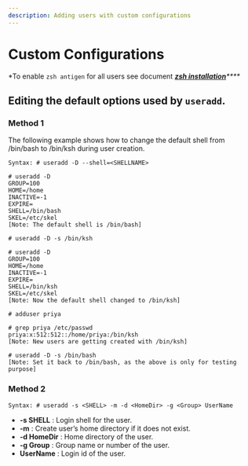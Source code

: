 ```yaml
---
description: Adding users with custom configurations
---
```


# Custom Configurations

\*To enable `zsh antigen` for all users see document [_**zsh installation**_](../../env/zsh/installation.md)_\*\*\*\*_

## Editing the default options used by `useradd`.

### Method 1

The following example shows how to change the default shell from /bin/bash to /bin/ksh during user creation.

```text
Syntax: # useradd -D --shell=<SHELLNAME>

# useradd -D
GROUP=100
HOME=/home
INACTIVE=-1
EXPIRE=
SHELL=/bin/bash
SKEL=/etc/skel
[Note: The default shell is /bin/bash]

# useradd -D -s /bin/ksh

# useradd -D
GROUP=100
HOME=/home
INACTIVE=-1
EXPIRE=
SHELL=/bin/ksh
SKEL=/etc/skel
[Note: Now the default shell changed to /bin/ksh]

# adduser priya

# grep priya /etc/passwd
priya:x:512:512::/home/priya:/bin/ksh
[Note: New users are getting created with /bin/ksh]

# useradd -D -s /bin/bash
[Note: Set it back to /bin/bash, as the above is only for testing purpose]
```

### Method 2

```text
Syntax: # useradd -s <SHELL> -m -d <HomeDir> -g <Group> UserName
```

* **-s SHELL** : Login shell for the user.
* **-m** : Create user’s home directory if it does not exist.
* **-d HomeDir** : Home directory of the user.
* **-g Group** : Group name or number of the user.
* **UserName** : Login id of the user.

